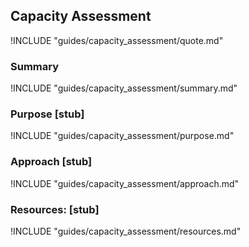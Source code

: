 ## Capacity Assessment

!INCLUDE "guides/capacity_assessment/quote.md"

### Summary

!INCLUDE "guides/capacity_assessment/summary.md"

### Purpose [stub]

!INCLUDE "guides/capacity_assessment/purpose.md"

### Approach [stub]

!INCLUDE "guides/capacity_assessment/approach.md"

### Resources: [stub]

!INCLUDE "guides/capacity_assessment/resources.md"

